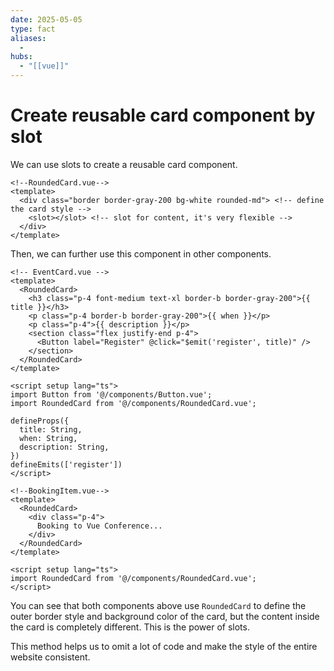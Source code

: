 ```yaml
---
date: 2025-05-05
type: fact
aliases:
  -
hubs:
  - "[[vue]]"
---
```


# Create reusable card component by slot

We can use slots to create a reusable card component.

```vue
<!--RoundedCard.vue-->
<template>
  <div class="border border-gray-200 bg-white rounded-md"> <!-- define the card style -->
    <slot></slot> <!-- slot for content, it's very flexible -->
  </div>
</template>
```

Then, we can further use this component in other components.

```vue
<!-- EventCard.vue -->
<template>
  <RoundedCard>
    <h3 class="p-4 font-medium text-xl border-b border-gray-200">{{ title }}</h3>
    <p class="p-4 border-b border-gray-200">{{ when }}</p>
    <p class="p-4">{{ description }}</p>
    <section class="flex justify-end p-4">
      <Button label="Register" @click="$emit('register', title)" />
    </section>
  </RoundedCard>
</template>

<script setup lang="ts">
import Button from '@/components/Button.vue';
import RoundedCard from '@/components/RoundedCard.vue';

defineProps({
  title: String,
  when: String,
  description: String,
})
defineEmits(['register'])
</script>
```

```vue
<!--BookingItem.vue-->
<template>
  <RoundedCard>
    <div class="p-4">
      Booking to Vue Conference...
    </div>
  </RoundedCard>
</template>

<script setup lang="ts">
import RoundedCard from '@/components/RoundedCard.vue';
</script>
```

You can see that both components above use `RoundedCard` to define the outer border style and background color of the card, but the content inside the card is completely different. This is the power of slots.

This method helps us to omit a lot of code and make the style of the entire website consistent.
